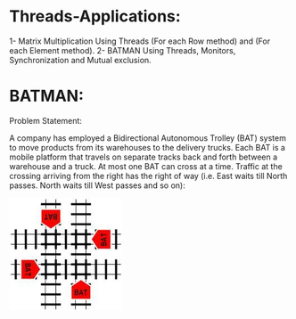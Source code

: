 # Threads-Applications:

1- Matrix Multiplication Using Threads (For each Row method) and (For each Element method).
2- BATMAN Using Threads, Monitors, Synchronization and Mutual exclusion.


# BATMAN:

Problem Statement:

A company has employed a Bidirectional Autonomous Trolley (BAT) system to move products from its
warehouses to the delivery trucks. Each BAT is a mobile platform that travels on separate tracks back
and forth between a warehouse and a truck. At most one BAT can cross at a time. Traffic at the
crossing arriving from the right has the right of way (i.e. East waits till North passes. North waits till
West passes and so on):

<img align="center" src ="https://github.com/mohamed-said-ibrahem/Threads-Applications/blob/master/BATMAN/image.png" />

